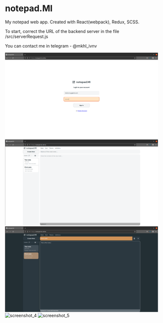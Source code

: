 # notepad.MI
My notepad web app. 
Created with React(webpack), Redux, SCSS. 

To start, correct the URL of the backend server in the file /src/serverRequest.js

You can contact me in telegram - @mkhl_ivnv

![screenshot_1](https://github.com/ivnvMkhl/notepad.MI/blob/main/README/screenshot_1.png)
![screenshot_2](https://github.com/ivnvMkhl/notepad.MI/blob/main/README/screenshot_2.png)
![screenshot_3](https://github.com/ivnvMkhl/notepad.MI/blob/main/README/screenshot_3.png)
![screenshot_4](https://github.com/ivnvMkhl/notepad.MI/blob/main/README/screenshot_4.png)
![screenshot_5](https://github.com/ivnvMkhl/notepad.MI/blob/main/README/screenshot_5.png)

